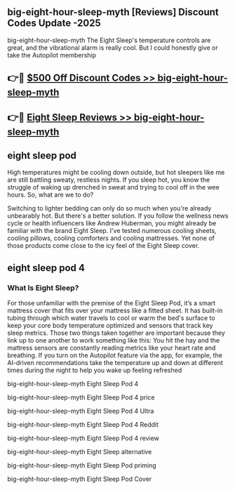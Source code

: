 ## big-eight-hour-sleep-myth [Reviews​] Discount Codes Update -2025

big-eight-hour-sleep-myth The Eight Sleep's temperature controls are great, and the vibrational alarm is really cool. But I could honestly give or take the Autopilot membership

## 👉🔴 [$500 Off Discount Codes >> big-eight-hour-sleep-myth](http://download.freeplayer.one?title=big-eight-hour-sleep-myth&ref=18-ES)

## 👉🔴 [Eight Sleep Reviews >> big-eight-hour-sleep-myth](http://download.freeplayer.one?title=big-eight-hour-sleep-myth&ref=18-ES)

## eight sleep pod

High temperatures might be cooling down outside, but hot sleepers like me are still battling sweaty, restless nights. If you sleep hot, you know the struggle of waking up drenched in sweat and trying to cool off in the wee hours. So, what are we to do?

Switching to lighter bedding can only do so much when you're already unbearably hot. But there's a better solution. If you follow the wellness news cycle or health influencers like Andrew Huberman, you might already be familiar with the brand Eight Sleep. I've tested numerous cooling sheets, cooling pillows, cooling comforters and cooling mattresses. Yet none of those products come close to the icy feel of the Eight Sleep cover.

## eight sleep pod 4

### What Is Eight Sleep?

For those unfamiliar with the premise of the Eight Sleep Pod, it’s a smart mattress cover that fits over your mattress like a fitted sheet. It has built-in tubing through which water travels to cool or warm the bed's surface to keep your core body temperature optimized and sensors that track key sleep metrics. Those two things taken together are important because they link up to one another to work something like this: You hit the hay and the mattress sensors are constantly reading metrics like your heart rate and breathing. If you turn on the Autopilot feature via the app, for example, the AI-driven recommendations take the temperature up and down at different times during the night to help you wake up feeling refreshed

big-eight-hour-sleep-myth Eight Sleep Pod 4

big-eight-hour-sleep-myth Eight Sleep Pod 4 price

big-eight-hour-sleep-myth Eight Sleep Pod 4 Ultra

big-eight-hour-sleep-myth Eight Sleep Pod 4 Reddit

big-eight-hour-sleep-myth Eight Sleep Pod 4 review

big-eight-hour-sleep-myth Eight Sleep alternative

big-eight-hour-sleep-myth Eight Sleep Pod priming

big-eight-hour-sleep-myth Eight Sleep Pod Cover